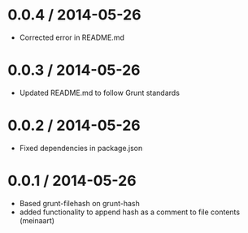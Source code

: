 0.0.4 / 2014-05-26 
==================

  * Corrected error in README.md

0.0.3 / 2014-05-26 
==================

  * Updated README.md to follow Grunt standards

0.0.2 / 2014-05-26 
==================

  * Fixed dependencies in package.json

0.0.1 / 2014-05-26 
==================

  * Based grunt-filehash on grunt-hash
  * added functionality to append hash as a comment to file contents (meinaart)
